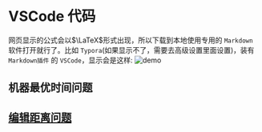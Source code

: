 # VSCode 代码
网页显示的公式会以$\LaTeX$形式出现，所以下载到本地使用专用的 `Markdown` 软件打开就行了。比如 `Typora`(如果显示不了，需要去高级设置里面设置)，装有 `Markdown插件` 的 `VSCode`，显示会是这样:
![demo](../img/demeMarkdown.jpg)
## 机器最优时间问题
## [编辑距离问题](./3-2编辑距离问题/README.md)